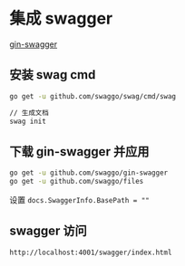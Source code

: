 # 集成 swagger

[gin-swagger](https://github.com/swaggo/gin-swagger)

## 安装 swag cmd

```bash
go get -u github.com/swaggo/swag/cmd/swag

// 生成文档
swag init
```

## 下载 gin-swagger 并应用

```bash
go get -u github.com/swaggo/gin-swagger
go get -u github.com/swaggo/files
```

设置 `docs.SwaggerInfo.BasePath = ""`

## swagger 访问

```bash
http://localhost:4001/swagger/index.html
```
